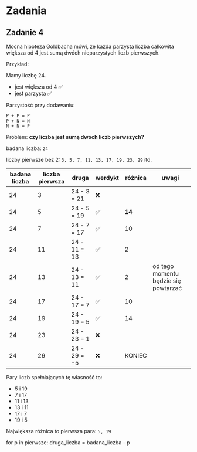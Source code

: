 # Zadania

## Zadanie 4

Mocna hipoteza Goldbacha mówi, że każda parzysta liczba całkowita większa od 4 jest sumą dwóch nieparzystych liczb pierwszych.

Przykład:

Mamy liczbę 24.
* jest większa od 4 ✅
* jest parzysta ✅

Parzystość przy dodawaniu:
```
P + P = P
P + N = N
N + N = P
```

Problem: **czy liczba jest sumą dwóch liczb pierwszych?**

badana liczba: `24`

liczby pierwsze bez 2: `3, 5, 7, 11, 13, 17, 19, 23, 29` itd.

| badana liczba | liczba pierwsza | druga        | werdykt | różnica | uwagi |
|---------------|-----------------|--------------|---------|-------|-------|
|            24 |               3 | 24 - 3 = 21  |   ❌    |       |       |
|            24 |               5 | 24 - 5 = 19  |   ✅    | **14**|       |
|            24 |               7 | 24 - 7 = 17  |   ✅    | 10    |       |
|            24 |              11 | 24 - 11 = 13 |   ✅    |  2    |       |
|            24 |              13 | 24 - 13 = 11 |   ✅    |  2    | od tego momentu będzie się powtarzać |
|            24 |              17 | 24 - 17 = 7  |   ✅    | 10    |       |
|            24 |              19 | 24 - 19 = 5  |   ✅    | 14    |       |
|            24 |              23 | 24 - 23 = 1  |   ❌    |       |       |
|            24 |              29 | 24 - 29 = -5 |   ❌    | KONIEC |       |

Pary liczb spełniających tę własność to:
* 5 i 19
* 7 i 17
* 11 i 13
* 13 i 11
* 17 i 7
* 19 i 5

Największa różnica to pierwsza para: `5, 19`










for p in pierwsze:
    druga_liczba = badana_liczba - p